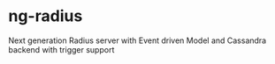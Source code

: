 # ng-radius

Next generation Radius server with Event driven Model and Cassandra backend with trigger support
